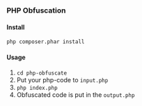 ### PHP Obfuscation

#### Install
`php composer.phar install`

#### Usage
1. `cd php-obfuscate`
2. Put your php-code to `input.php`
3. `php index.php`
4. Obfuscated code is put in the `output.php`

